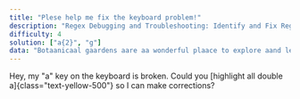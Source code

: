 ```yaml
---
title: "Plese help me fix the keyboard problem!"
description: "Regex Debugging and Troubleshooting: Identify and Fix Regular Expression Issues."
difficulty: 4
solution: ["a{2}", "g"]
data: "Botaanicaal gaardens aare aa wonderful plaace to explore aand leaarn aabout vaarious plaant species. From exotic orchids to maassive oaak trees, every paart of aa botaanicaal gaarden is aa treaasure trove of biodiversity. Maany plaants haave medicinaal properties, enriching humaan heaalth throughout history. aazaaleaas aattraact pollinaators, while baamboo grows raapidly aand provides sustaainaable maateriaal for construction. Exploring the botaanicaal world is aa faascinaating aadventure full of green maagic aawaaiting aat every corner! aaarghh! 🌿"
---
```



Hey, my "a" key on the keyboard is broken. Could you [highlight all double a]{class="text-yellow-500"} so I can make corrections?
